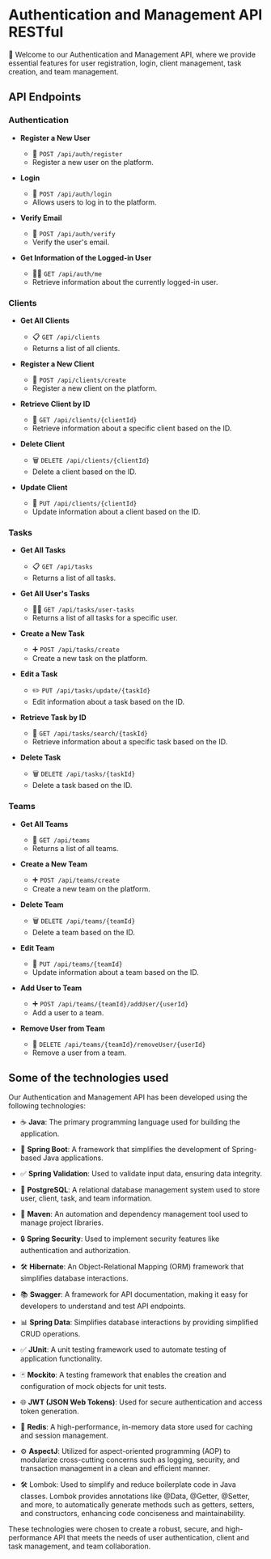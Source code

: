 # Authentication and Management API RESTful

🔐 Welcome to our Authentication and Management API, where we provide essential features for user registration, login, client management, task creation, and team management.

## API Endpoints

### Authentication

- **Register a New User**
  - 📝 `POST /api/auth/register`
  - Register a new user on the platform.

- **Login**
  - 🔑 `POST /api/auth/login`
  - Allows users to log in to the platform.

- **Verify Email**
  - 📧 `POST /api/auth/verify`
  - Verify the user's email.

- **Get Information of the Logged-in User**
  - 🧑‍💻 `GET /api/auth/me`
  - Retrieve information about the currently logged-in user.

### Clients

- **Get All Clients**
  - 📋 `GET /api/clients`
  - Returns a list of all clients.

- **Register a New Client**
  - 📝 `POST /api/clients/create`
  - Register a new client on the platform.

- **Retrieve Client by ID**
  - 📌 `GET /api/clients/{clientId}`
  - Retrieve information about a specific client based on the ID.

- **Delete Client**
  - 🗑️ `DELETE /api/clients/{clientId}`
  - Delete a client based on the ID.

- **Update Client**
  - 🔄 `PUT /api/clients/{clientId}`
  - Update information about a client based on the ID.

### Tasks

- **Get All Tasks**
  - 📋 `GET /api/tasks`
  - Returns a list of all tasks.

- **Get All User's Tasks**
  - 🧑‍💼 `GET /api/tasks/user-tasks`
  - Returns a list of all tasks for a specific user.

- **Create a New Task**
  - ➕ `POST /api/tasks/create`
  - Create a new task on the platform.

- **Edit a Task**
  - ✏️ `PUT /api/tasks/update/{taskId}`
  - Edit information about a task based on the ID.

- **Retrieve Task by ID**
  - 📌 `GET /api/tasks/search/{taskId}`
  - Retrieve information about a specific task based on the ID.

- **Delete Task**
  - 🗑️ `DELETE /api/tasks/{taskId}`
  - Delete a task based on the ID.

### Teams

- **Get All Teams**
  - 🏢 `GET /api/teams`
  - Returns a list of all teams.

- **Create a New Team**
  - ➕ `POST /api/teams/create`
  - Create a new team on the platform.

- **Delete Team**
  - 🗑️ `DELETE /api/teams/{teamId}`
  - Delete a team based on the ID.

- **Edit Team**
  - 🔄 `PUT /api/teams/{teamId}`
  - Update information about a team based on the ID.

- **Add User to Team**
  - ➕ `POST /api/teams/{teamId}/addUser/{userId}`
  - Add a user to a team.

- **Remove User from Team**
  - 🚫 `DELETE /api/teams/{teamId}/removeUser/{userId}`
  - Remove a user from a team.

## Some of the technologies used

Our Authentication and Management API has been developed using the following technologies:

- ☕ **Java**: The primary programming language used for building the application.

- 🚀 **Spring Boot**: A framework that simplifies the development of Spring-based Java applications.

- ✅ **Spring Validation**: Used to validate input data, ensuring data integrity.

- 🐘 **PostgreSQL**: A relational database management system used to store user, client, task, and team information.

- 🧰 **Maven**: An automation and dependency management tool used to manage project libraries.

- 🔒 **Spring Security**: Used to implement security features like authentication and authorization.

- 🛠️ **Hibernate**: An Object-Relational Mapping (ORM) framework that simplifies database interactions.

- 📚 **Swagger**: A framework for API documentation, making it easy for developers to understand and test API endpoints.

- 📊 **Spring Data**: Simplifies database interactions by providing simplified CRUD operations.

- ✅ **JUnit**: A unit testing framework used to automate testing of application functionality.

- 🃏 **Mockito**: A testing framework that enables the creation and configuration of mock objects for unit tests.

- 🌐 **JWT (JSON Web Tokens)**: Used for secure authentication and access token generation.

- 🔄 **Redis**: A high-performance, in-memory data store used for caching and session management.
  
- ⚙️ **AspectJ**: Utilized for aspect-oriented programming (AOP) to modularize cross-cutting concerns such as logging, security, and transaction management in a clean and efficient manner.

- 🛠️ Lombok: Used to simplify and reduce boilerplate code in Java classes. Lombok provides annotations like @Data, @Getter, @Setter, and more, to automatically generate methods such as getters, setters, and constructors, enhancing code conciseness and maintainability.

These technologies were chosen to create a robust, secure, and high-performance API that meets the needs of user authentication, client and task management, and team collaboration.
